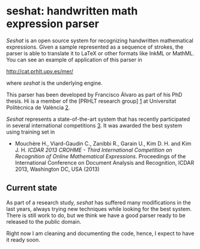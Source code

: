 seshat: handwritten math expression parser
==========================================
*Seshat* is an open source system for recognizing handwritten
mathematical expressions. Given a sample represented as a sequence of
strokes, the parser is able to translate it to LaTeX or other formats
like InkML or MathML. You can see an example of application of this
parser in

http://cat.prhlt.upv.es/mer/

where *seshat* is the underlying engine.

This parser has been developed by Francisco Álvaro as part of his PhD
thesis. Hi is a member of the [PRHLT research group] [1] at
Universitat Politècnica de València [2].

*Seshat* represents a state-of-the-art system that has recently
participated in several international competitions [3]. It was awarded
the best system using training set in

- Mouchère H., Viard-Gaudin C., Zanibbi R., Garain U., Kim D. H. and Kim J. H.
  *ICDAR 2013 CROHME - Third International Competition on Recognition
  of Online Mathematical Expressions*.
  Proceedings of the International Conference on Document Analysis and
  Recognition, ICDAR 2013, Washington DC, USA (2013)


Current state
-------------
As part of a research study, *seshat* has suffered many modifications
in the last years, always trying new techniques while looking for the
best system. There is still work to do, but we think we have a good
parser ready to be released to the public domain.

Right now I am cleaning and documenting the code, hence, I expect to
have it ready soon.


[1]: http://www.prhlt.upv.es/
[2]: http://www.upv.es/
[3]: http://www.isical.ac.in/~crohme/
